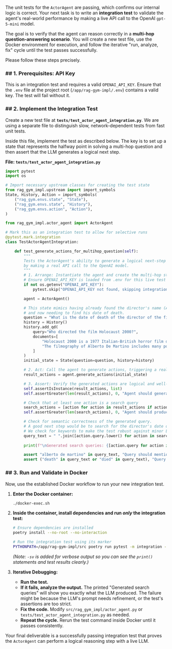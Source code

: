 The unit tests for the `ActorAgent` are passing, which confirms our internal logic is correct. Your next task is to write an **integration test** to validate the agent's real-world performance by making a live API call to the OpenAI `gpt-5-mini` model.

The goal is to verify that the agent can reason correctly in a **multi-hop question-answering scenario**. You will create a new test file, use the Docker environment for execution, and follow the iterative "run, analyze, fix" cycle until the test passes successfully.

Please follow these steps precisely.

### \#\# 1. Prerequisites: API Key

This is an integration test and requires a valid `OPENAI_API_KEY`. Ensure that the `.env` file at the project root (`/app/rag-gym-impl/.env`) contains a valid key. The test will fail without it.

### \#\# 2. Implement the Integration Test

Create a new test file at **`tests/test_actor_agent_integration.py`**. We are using a separate file to distinguish slow, network-dependent tests from fast unit tests.

Inside this file, implement the test as described below. The key is to set up a state that represents the halfway point in solving a multi-hop question and then assert that the LLM generates a logical next step.

**File: `tests/test_actor_agent_integration.py`**

```python
import pytest
import os

# Import necessary upstream classes for creating the test state
from rag_gym_impl.upstream import import_symbols
State, History, Action = import_symbols(
    ("rag_gym.envs.state", "State"),
    ("rag_gym.envs.state", "History"),
    ("rag_gym.envs.action", "Action"),
)

from rag_gym_impl.actor_agent import ActorAgent

# Mark this as an integration test to allow for selective runs
@pytest.mark.integration
class TestActorAgentIntegration:

    def test_generate_actions_for_multihop_question(self):
        """
        Tests the ActorAgent's ability to generate a logical next-step query
        by making a real API call to the OpenAI model.
        """
        # 1. Arrange: Instantiate the agent and create the multi-hop state
        # Ensure OPENAI_API_KEY is loaded from .env for this live test
        if not os.getenv("OPENAI_API_KEY"):
            pytest.skip("OPENAI_API_KEY not found, skipping integration test.")

        agent = ActorAgent()

        # This state mimics having already found the director's name (Alberto De Martino)
        # and now needing to find his date of death.
        question = "What is the date of death of the director of the film Holocaust 2000?"
        history = History()
        history.add_qd(
            query="Who directed the film Holocaust 2000?",
            documents=[
                "Holocaust 2000 is a 1977 Italian-British horror film directed by Alberto De Martino.",
                "The filmography of Alberto De Martino includes many popular Italian genre films of the 1960s and 1970s."
            ]
        )
        initial_state = State(question=question, history=history)

        # 2. Act: Call the agent to generate actions, triggering a real LLM call
        result_actions = agent.generate_actions(initial_state)

        # 3. Assert: Verify the generated actions are logical and well-formed
        self.assertIsInstance(result_actions, list)
        self.assertGreater(len(result_actions), 0, "Agent should generate at least one action.")

        # Check that at least one action is a search query
        search_actions = [action for action in result_actions if action.query]
        self.assertGreater(len(search_actions), 0, "Agent should produce at least one Search action.")

        # Check for semantic correctness of the generated query.
        # A good next step would be to search for the director's date of death.
        # We check for keywords to make the test robust against minor LLM output variations.
        query_text = " ".join([action.query.lower() for action in search_actions])
        
        print(f"\nGenerated search queries: {[action.query for action in search_actions]}")

        assert "alberto de martino" in query_text, "Query should mention the director's name."
        assert ("death" in query_text or "died" in query_text), "Query should be about the director's death."

```

### \#\# 3. Run and Validate in Docker

Now, use the established Docker workflow to run your new integration test.

1.  **Enter the Docker container:**

    ```bash
    ./docker-exec.sh
    ```

2.  **Inside the container, install dependencies and run *only* the integration test:**

    ```bash
    # Ensure dependencies are installed
    poetry install --no-root --no-interaction

    # Run the integration test using its marker
    PYTHONPATH=/app/rag-gym-impl/src poetry run pytest -m integration -sv
    ```

    *(Note: `-sv` is added for verbose output so you can see the `print()` statements and test results clearly.)*

3.  **Iterative Debugging:**

      * **Run the test.**
      * **If it fails, analyze the output.** The printed "Generated search queries" will show you exactly what the LLM produced. The failure might be because the LLM's prompt needs refinement, or the test's assertions are too strict.
      * **Fix the code.** Modify `src/rag_gym_impl/actor_agent.py` or `tests/test_actor_agent_integration.py` as needed.
      * **Repeat the cycle.** Rerun the test command inside Docker until it passes consistently.

Your final deliverable is a successfully passing integration test that proves the `ActorAgent` can perform a logical reasoning step with a live LLM.
